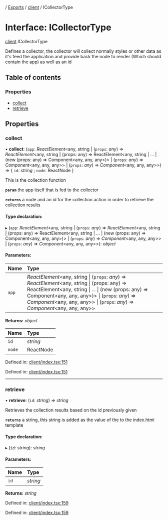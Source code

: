 [](../README.md) / [Exports](../modules.md) / [client](../modules/client.md) / ICollectorType

# Interface: ICollectorType

[client](../modules/client.md).ICollectorType

Defines a collector, the collector will collect normally styles or other
data as it's feed the application and provide back the node to render (Which should contain the app)
as well as an id

## Table of contents

### Properties

- [collect](client.icollectortype.md#collect)
- [retrieve](client.icollectortype.md#retrieve)

## Properties

### collect

• **collect**: (`app`: *ReactElement*<any, string \| (`props`: *any*) => *ReactElement*<any, string \| (props: any) =\> ReactElement<any, string \| ... \| (new (props: any) =\> Component<any, any, any\>)\> \| (`props`: *any*) => *Component*<any, any, any\>\> \| (`props`: *any*) => *Component*<any, any, any\>\>) => { `id`: *string* ; `node`: ReactNode  }

This is the collection function

**`param`** the app itself that is fed to the collector

**`returns`** a node and an id for the collection action in order to retrieve
the collection results

#### Type declaration:

▸ (`app`: *ReactElement*<any, string \| (`props`: *any*) => *ReactElement*<any, string \| (props: any) =\> ReactElement<any, string \| ... \| (new (props: any) =\> Component<any, any, any\>)\> \| (`props`: *any*) => *Component*<any, any, any\>\> \| (`props`: *any*) => *Component*<any, any, any\>\>): *object*

#### Parameters:

Name | Type |
:------ | :------ |
`app` | *ReactElement*<any, string \| (`props`: *any*) => *ReactElement*<any, string \| (props: any) =\> ReactElement<any, string \| ... \| (new (props: any) =\> Component<any, any, any\>)\> \| (`props`: *any*) => *Component*<any, any, any\>\> \| (`props`: *any*) => *Component*<any, any, any\>\> |

**Returns:** *object*

Name | Type |
:------ | :------ |
`id` | *string* |
`node` | ReactNode |

Defined in: [client/index.tsx:151](https://github.com/onzag/itemize/blob/11a98dec/client/index.tsx#L151)

Defined in: [client/index.tsx:151](https://github.com/onzag/itemize/blob/11a98dec/client/index.tsx#L151)

___

### retrieve

• **retrieve**: (`id`: *string*) => *string*

Retrieves the collection results based on the id previously given

**`returns`** a string, this string is added as the value of the <SSRHEAD> to the index.html template

#### Type declaration:

▸ (`id`: *string*): *string*

#### Parameters:

Name | Type |
:------ | :------ |
`id` | *string* |

**Returns:** *string*

Defined in: [client/index.tsx:159](https://github.com/onzag/itemize/blob/11a98dec/client/index.tsx#L159)

Defined in: [client/index.tsx:159](https://github.com/onzag/itemize/blob/11a98dec/client/index.tsx#L159)
